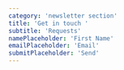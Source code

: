 ```yaml
---
category: 'newsletter section'
title: 'Get in touch '
subtitle: 'Requests'
namePlaceholder: 'First Name'
emailPlaceholder: 'Email'
submitPlaceholder: 'Send'
---
```

